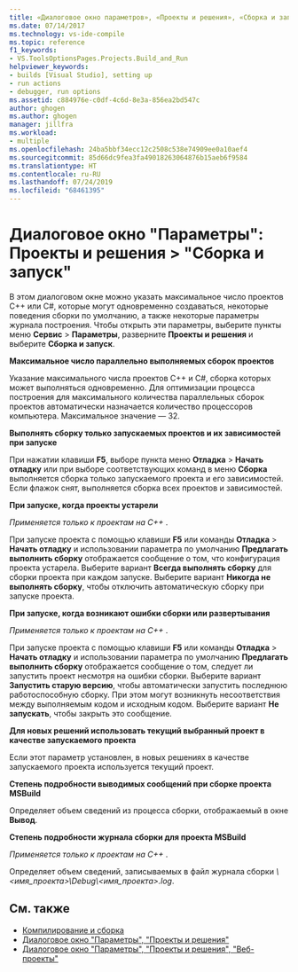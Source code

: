 ```yaml
---
title: «Диалоговое окно параметров», «Проекты и решения», «Сборка и запуск»
ms.date: 07/14/2017
ms.technology: vs-ide-compile
ms.topic: reference
f1_keywords:
- VS.ToolsOptionsPages.Projects.Build_and_Run
helpviewer_keywords:
- builds [Visual Studio], setting up
- run actions
- debugger, run options
ms.assetid: c884976e-c0df-4c6d-8e3a-856ea2bd547c
author: ghogen
ms.author: ghogen
manager: jillfra
ms.workload:
- multiple
ms.openlocfilehash: 24ba5bbf34ecc12c2508c538e74909ee0a10aef4
ms.sourcegitcommit: 85d66dc9fea3fa49018263064876b15aeb6f9584
ms.translationtype: HT
ms.contentlocale: ru-RU
ms.lasthandoff: 07/24/2019
ms.locfileid: "68461395"
---
```

# <a name="options-dialog-box-projects-and-solutions--build-and-run"></a>Диалоговое окно "Параметры": Проекты и решения \> "Сборка и запуск"

В этом диалоговом окне можно указать максимальное число проектов C++ или C#, которые могут одновременно создаваться, некоторые поведения сборки по умолчанию, а также некоторые параметры журнала построения. Чтобы открыть эти параметры, выберите пункты меню **Сервис** > **Параметры**, разверните **Проекты и решения** и выберите **Сборка и запуск**.

**Максимальное число параллельно выполняемых сборок проектов**

Указание максимального числа проектов C++ и C#, сборка которых может выполняться одновременно. Для оптимизации процесса построения для максимального количества параллельных сборок проектов автоматически назначается количество процессоров компьютера. Максимальное значение — 32.

**Выполнять сборку только запускаемых проектов и их зависимостей при запуске**

При нажатии клавиши **F5**, выборе пункта меню **Отладка** > **Начать отладку** или при выборе соответствующих команд в меню **Сборка** выполняется сборка только запускаемого проекта и его зависимостей. Если флажок снят, выполняется сборка всех проектов и зависимостей.

**При запуске, когда проекты устарели**

*Применяется только к проектам на C++* .

При запуске проекта с помощью клавиши **F5** или команды **Отладка** > **Начать отладку** и использовании параметра по умолчанию **Предлагать выполнить сборку** отображается сообщение о том, что конфигурация проекта устарела. Выберите вариант **Всегда выполнять сборку** для сборки проекта при каждом запуске. Выберите вариант **Никогда не выполнять сборку**, чтобы отключить автоматическую сборку при запуске проекта.

**При запуске, когда возникают ошибки сборки или развертывания**

*Применяется только к проектам на C++* .

При запуске проекта с помощью клавиши **F5** или команды **Отладка** > **Начать отладку** и использовании параметра по умолчанию **Предлагать выполнить сборку** отображается сообщение о том, следует ли запустить проект несмотря на ошибки сборки. Выберите вариант **Запустить старую версию**, чтобы автоматически запустить последнюю работоспособную сборку. При этом могут возникнуть несоответствия между выполняемым кодом и исходным кодом. Выберите вариант **Не запускать**, чтобы закрыть это сообщение.

**Для новых решений использовать текущий выбранный проект в качестве запускаемого проекта**

Если этот параметр установлен, в новых решениях в качестве запускаемого проекта используется текущий проект.

**Степень подробности выводимых сообщений при сборке проекта MSBuild**

Определяет объем сведений из процесса сборки, отображаемый в окне **Вывод**.

**Степень подробности журнала сборки для проекта MSBuild**

*Применяется только к проектам на C++* .

Определяет объем сведений, записываемых в файл журнала сборки *\\\<имя_проекта>\Debug\\\<имя_проекта>.log*.

## <a name="see-also"></a>См. также

- [Компилирование и сборка](../../ide/compiling-and-building-in-visual-studio.md)
- [Диалоговое окно "Параметры", "Проекты и решения"](projects-and-solutions-options-dialog-box.md)
- [Диалоговое окно "Параметры", "Проекты и решения", "Веб-проекты"](options-dialog-box-projects-and-solutions-web-projects.md)
